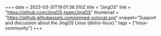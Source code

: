 +++
date = 2023-03-31T19:01:36.510Z
title = "JingOS"
link = "https://github.com/JingOS-team/JingOS"
thumbnail = "https://github.githubassets.com/pinned-octocat.svg"
snippet="Support and discussion about the JingOS Linux (distro-linux)."
tags = ["linux-community"]
+++

